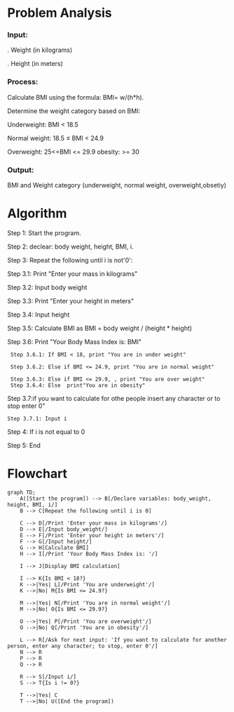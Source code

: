 # Problem Analysis

 ### Input:
 . Weight (in kilograms)

. Height (in meters)

### Process:
Calculate BMI using the formula: BMI= w/(h*h).

Determine the weight category based on BMI:

Underweight: BMI < 18.5

Normal weight: 18.5 ≤ BMI < 24.9

Overweight: 25<=BMI <= 29.9
obesity: >= 30


### Output:
BMI and Weight category (underweight, normal weight, overweight,obsetiy)

# Algorithm

Step 1: Start the program.

Step 2: declear: body weight, height, BMI, i.

Step 3: Repeat the following until i is not'0':

   Step 3.1: Print "Enter your mass in kilograms"
 
   Step 3.2: Input body weight

   Step 3.3: Print "Enter your height in meters"

   Step 3.4: Input height

   Step 3.5: Calculate BMI as BMI = body weight / (height * height)

   Step 3.6: Print "Your Body Mass Index is: BMI"

     Step 3.6.1: If BMI < 18, print "You are in under weight"

     Step 3.6.2: Else if BMI <= 24.9, print "You are in normal weight"

     Step 3.6.3: Else if BMI <= 29.9, , print "You are over weight"
     Step 3.6.4: Else  print"You are in obesity"

Step 3.7:if you want to calculate for othe people insert any character or to stop enter 0"

    Step 3.7.1: Input i

Step 4: If i is not equal to 0

Step 5: End

# Flowchart
``` mermaid
graph TD;
    A([Start the program]) --> B[/Declare variables: body_weight, height, BMI, i/]
    B --> C[Repeat the following until i is 0]
    
    C --> D[/Print 'Enter your mass in kilograms'/]
    D --> E[/Input body_weight/]
    E --> F[/Print 'Enter your height in meters'/]
    F --> G[/Input height/]
    G --> H[Calculate BMI]
    H --> I[/Print 'Your Body Mass Index is: '/]
    
    I --> J[Display BMI calculation]
    
    I --> K{Is BMI < 18?}
    K -->|Yes| L[/Print 'You are underweight'/]
    K -->|No| M{Is BMI <= 24.9?}
    
    M -->|Yes| N[/Print 'You are in normal weight'/]
    M -->|No| O{Is BMI <= 29.9?}
    
    O -->|Yes| P[/Print 'You are overweight'/]
    O -->|No| Q[/Print 'You are in obesity'/]
    
    L --> R[/Ask for next input: 'If you want to calculate for another person, enter any character; to stop, enter 0'/]
    N --> R
    P --> R
    Q --> R
    
    R --> S[/Input i/]
    S --> T{Is i != 0?}
    
    T -->|Yes| C
    T -->|No| U([End the program])
